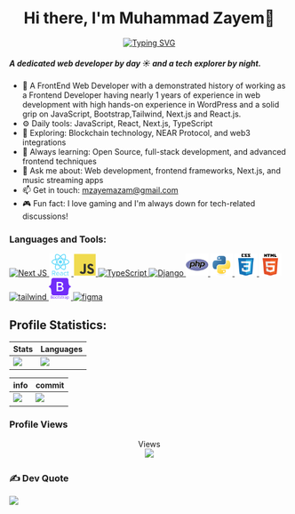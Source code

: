 <!--n### Hi there 👋 -->
<body>
    <div align="center">
      <h1 color=#F7CC18FF> Hi there, I'm Muhammad Zayem👋<a href="#"></h1>
    </div>
  <p align="center">
  <a href="https://git.io/typing-svg"><img src="https://readme-typing-svg.herokuapp.com?font=sans-serif+fonts&weight=800&size=24&duration=2000&pause=1000&color=F7CC18&center=true&vCenter=true&width=435&lines=Web+Developer;FrontEnd+Developer;FrontEnd+dev+at+Near+Builders;Computer+Science+2025;Student+at+IUB;" alt="Typing SVG" /></a>
  </p>

##### A dedicated web developer by day ☀️ and a tech explorer by night.
- 🔭 A FrontEnd Web Developer with a demonstrated history of working as a Frontend Developer having nearly 1 years of experience in web development with high hands-on experience in WordPress and a solid grip on JavaScript, Bootstrap,Tailwind, Next.js and React.js.
- ⚙️ Daily tools: JavaScript, React, Next.js, TypeScript
- 🔭 Exploring: Blockchain technology, NEAR Protocol, and web3 integrations
- 🌱 Always learning: Open Source, full-stack development, and advanced frontend techniques
- 💬 Ask me about: Web development, frontend frameworks, Next.js, and music streaming apps
- 📫 Get in touch: [mzayemazam@gmail.com](mailto:mzayemazam@gmail.com)
- 🎮 Fun fact: I love gaming and I'm always down for tech-related discussions!

<!-- ### Connect with me:

[![website](./img/globe-light.svg)](https://techstersol.com)
[![website](./img/globe-dark.svg)](https://theprofessoruzair.blogspot.com/)
&nbsp;&nbsp;
[![website](./img/youtube-light.svg)](https://www.youtube.com/channel/UCDBJYC_ehaftLeVrwXi7PXg)
[![website](./img/youtube-dark.svg)](https://www.youtube.com/channel/UCDBJYC_ehaftLeVrwXi7PXg)
&nbsp;&nbsp;
[![website](./img/twitter-light.svg)](https://twitter.com/uzair98740890)
[![website](./img/twitter-dark.svg)](https://twitter.com/uzair98740890)
&nbsp;&nbsp;
[![website](./img/linkedin-light.svg)](https://www.linkedin.com/in/uzair-sarfraz-b3393521b/)
[![website](./img/linkedin-dark.svg)](https://www.linkedin.com/in/uzair-sarfraz-b3393521b/)
&nbsp;&nbsp;
[![website](./img/instagram-light.svg)](https://www.instagram.com/professoruzair93/)
[![website](./img/instagram-dark.svg)](https://www.instagram.com/professoruzair93/)
-->
### Languages and Tools:

<p align='left'>
 <!-- <a href="https://angular.io" target="_blank" rel="noreferrer">
    <img
      src="https://angular.io/assets/images/logos/angular/angular.svg"
      alt="angular"
      width="40"
      height="40"
    />
  </a> -->

  <a href="https://nextjs.org" target="_blank" rel="noreferrer">
    <img
      src="https://cdn.worldvectorlogo.com/logos/next-js.svg"
      alt="Next JS"
      width="40"
      height="40"
    />
  </a> 
  <a href="https://reactjs.org/" target="_blank" rel="noreferrer">
    <img
      src="https://raw.githubusercontent.com/devicons/devicon/master/icons/react/react-original-wordmark.svg"
      alt="react"
      width="40"
      height="40"
    />
  </a>
  <a
    href="https://developer.mozilla.org/en-US/docs/Web/JavaScript"
    target="_blank"
    rel="noreferrer"
  >
    <img
      src="https://raw.githubusercontent.com/devicons/devicon/master/icons/javascript/javascript-original.svg"
      alt="javascript"
      width="40"
      height="40"
    />
  </a>
  <a
    href="https://www.typescriptlang.org/"
    target="_blank"
    rel="noreferrer"
  >
    <img
      src="https://cdn.iconscout.com/icon/free/png-256/free-typescript-logo-icon-download-in-svg-png-gif-file-formats--technology-social-media-company-brand-vol-7-pack-logos-icons-2945272.png"
      alt="TypeScript"
      width="40"
      height="40"
    />
  </a>

  <a href="https://www.djangoproject.com" target="_blank" rel="noreferrer">
    <img
      src="https://svgrepo.com/show/353657/django-icon.svg"
      alt="Django"
      width="40"
      height="40"
    />
  </a>

  <a href="https://www.php.net" target="_blank" rel="noreferrer">
    <img
      src="https://raw.githubusercontent.com/devicons/devicon/master/icons/php/php-original.svg"
      alt="php"
      width="40"
      height="40"
    />
  </a>
  <a href="https://www.python.org" target="_blank" rel="noreferrer">
    <img
      src="https://raw.githubusercontent.com/devicons/devicon/master/icons/python/python-original.svg"
      alt="python"
      width="40"
      height="40"
    />
  </a>
    <a href="https://www.w3schools.com/css/" target="_blank" rel="noreferrer">
    <img
      src="https://raw.githubusercontent.com/devicons/devicon/master/icons/css3/css3-original-wordmark.svg"
      alt="css3"
      width="40"
      height="40"
    />
  </a>
  <a href="https://www.w3.org/html/" target="_blank" rel="noreferrer">
    <img
      src="https://raw.githubusercontent.com/devicons/devicon/master/icons/html5/html5-original-wordmark.svg"
      alt="html5"
      width="40"
      height="40"
    />
  </a>
  
  <a href="https://tailwindcss.com/" target="_blank" rel="noreferrer">
    <img
      src="https://www.vectorlogo.zone/logos/tailwindcss/tailwindcss-icon.svg"
      alt="tailwind"
      width="40"
      height="40"
    /> 
  </a>
   <a href="https://getbootstrap.com" target="_blank" rel="noreferrer">
    <img
      src="https://raw.githubusercontent.com/devicons/devicon/master/icons/bootstrap/bootstrap-plain-wordmark.svg"
      alt="bootstrap"
      width="40"
      height="40"
    />
  </a>
   <a href="https://www.figma.com/" target="_blank" rel="noreferrer">
    <img
      src="https://www.vectorlogo.zone/logos/figma/figma-icon.svg"
      alt="figma"
      width="40"
      height="40"
    />
  </a>
</p>

 ## Profile Statistics:
<!-- Stats|Streak|Languages
|---|---|---|
|![](https://github-profile-summary-cards.vercel.app/api/cards/stats?username=mzayem&theme=github)|[![GitHub Streak](https://streak-stats.demolab.com/?user=mzayem&theme=github&hide_border=true&border_radius=32&date_format=j%20M%5B%20Y%5D)](https://git.io/streak-stats)|![](https://github-profile-summary-cards.vercel.app/api/cards/repos-per-language?username=mzayem&theme=github&border=#000)|
-->
Stats|Languages
|---|---|
|![](https://github-profile-summary-cards.vercel.app/api/cards/stats?username=mzayem&theme=github)|![](https://github-profile-summary-cards.vercel.app/api/cards/repos-per-language?username=mzayem&theme=github&border=#000)|

info|commit
|---|---|
|![](http://github-profile-summary-cards.vercel.app/api/cards/profile-details?username=mzayem&theme=github)|![](http://github-profile-summary-cards.vercel.app/api/cards/productive-time?username=mzayem&theme=github&utcOffset=5)|


### Profile Views      
<p align="center"> 
  Views<br>
  <img src="https://profile-counter.glitch.me/mzayem/count.svg" />
</p>

### ✍️ Dev Quote
![](https://quotes-github-readme.vercel.app/api?type=horizontal) 




<!--
# 💫 About Me:

A dedicated web developer by day ☀️ and a tech explorer by night.


- ⚙️ Daily tools: JavaScript, React, Next.js, TypeScript
- 🔭 Exploring: Blockchain technology, NEAR Protocol, and web3 integrations
- 🌱 Always learning: Open Source, full-stack development, and advanced frontend techniques
- 💬 Ask me about: Web development, frontend frameworks, Next.js, and music streaming apps
- 📫 Get in touch: [mzayemazam@gmail.com](mailto:mzayemazam@gmail.com)
- 🎮 Fun fact: I love gaming and I'm always down for tech-related discussions!


## 🌐 Socials:
[![LinkedIn](https://img.shields.io/badge/LinkedIn-%230077B5.svg?logo=linkedin&logoColor=white)](https://linkedin.com/in/muhammad-zayem) [![X](https://img.shields.io/badge/X-black.svg?logo=X&logoColor=white)](https://x.com/@zayem_dev) 

# 💻 Tech Stack:
![JavaScript](https://img.shields.io/badge/javascript-%23323330.svg?style=for-the-badge&logo=javascript&logoColor=%23F7DF1E) ![C#](https://img.shields.io/badge/c%23-%23239120.svg?style=for-the-badge&logo=csharp&logoColor=white) ![HTML5](https://img.shields.io/badge/html5-%23E34F26.svg?style=for-the-badge&logo=html5&logoColor=white) ![PHP](https://img.shields.io/badge/php-%23777BB4.svg?style=for-the-badge&logo=php&logoColor=white) ![TypeScript](https://img.shields.io/badge/typescript-%23007ACC.svg?style=for-the-badge&logo=typescript&logoColor=white) ![.Net](https://img.shields.io/badge/.NET-5C2D91?style=for-the-badge&logo=.net&logoColor=white) ![React](https://img.shields.io/badge/react-%2320232a.svg?style=for-the-badge&logo=react&logoColor=%2361DAFB) ![Next JS](https://img.shields.io/badge/Next-black?style=for-the-badge&logo=next.js&logoColor=white) ![NodeJS](https://img.shields.io/badge/node.js-6DA55F?style=for-the-badge&logo=node.js&logoColor=white) ![WordPress](https://img.shields.io/badge/WordPress-%23117AC9.svg?style=for-the-badge&logo=WordPress&logoColor=white) ![Vue.js](https://img.shields.io/badge/vue.js-%2335495e.svg?style=for-the-badge&logo=vuedotjs&logoColor=%234FC08D) ![TailwindCSS](https://img.shields.io/badge/tailwindcss-%2338B2AC.svg?style=for-the-badge&logo=tailwind-css&logoColor=white) ![Supabase](https://img.shields.io/badge/Supabase-3ECF8E?style=for-the-badge&logo=supabase&logoColor=white) ![Firebase](https://img.shields.io/badge/firebase-a08021?style=for-the-badge&logo=firebase&logoColor=ffcd34) ![MySQL](https://img.shields.io/badge/mysql-4479A1.svg?style=for-the-badge&logo=mysql&logoColor=white) ![Adobe](https://img.shields.io/badge/adobe-%23FF0000.svg?style=for-the-badge&logo=adobe&logoColor=white) ![Figma](https://img.shields.io/badge/figma-%23F24E1E.svg?style=for-the-badge&logo=figma&logoColor=white) ![Notion](https://img.shields.io/badge/Notion-%23000000.svg?style=for-the-badge&logo=notion&logoColor=white)
# 📊 GitHub Stats:
![](https://github-readme-stats.vercel.app/api?username=mzayem&theme=dark&hide_border=false&include_all_commits=false&count_private=false)<br/>

--!>

